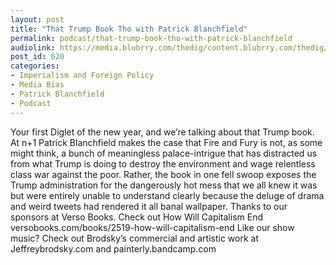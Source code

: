 ```yaml
---
layout: post
title: "That Trump Book Tho with Patrick Blanchfield"
permalink: podcast/that-trump-book-tho-with-patrick-blanchfield
audiolink: https://media.blubrry.com/thedig/content.blubrry.com/thedig/The_Dig_-_EP_80_-_Blanchfield.mp3
post_id: 620
categories: 
- Imperialism and Foreign Policy
- Media Bias
- Patrick Blanchfield
- Podcast
---
```


Your first Diglet of the new year, and we’re talking about that Trump book. At n+1 Patrick Blanchfield makes the case that Fire and Fury is not, as some might think, a bunch of meaningless palace-intrigue that has distracted us from what Trump is doing to destroy the environment and wage relentless class war against the poor. Rather, the book in one fell swoop exposes the Trump administration for the dangerously hot mess that we all knew it was but were entirely unable to understand clearly because the deluge of drama and weird tweets had rendered it all banal wallpaper. Thanks to our sponsors at Verso Books. Check out How Will Capitalism End versobooks.com/books/2519-how-will-capitalism-end Like our show music? Check out Brodsky’s commercial and artistic work at Jeffreybrodsky.com and painterly.bandcamp.com